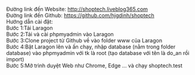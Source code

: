 Đường link đến Website: http://shoptech.liveblog365.com <br>
Đường link đến Github: https://github.com/hjgdinh/shoptech <br>
Hướng dẫn cài đặt: <br>
Bước 1:Tải Laragon <br>
Bước 2:Tải và cài phpmyadmin vào Laragon <br>
Bước 3:Clone project từ Github về vào folder www của Laragon <br>
Bước 4:Bật Laragon lên và ấn chạy, nhập database (nằm trong folder database) vào phpmyadmin với tk là root 
(tạo database với tên là do_an rồi import) <br>
Bước 5:Mở trình duyệt Web như Chrome, Edge ... và chạy shoptech.test <br>
